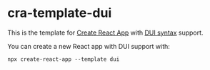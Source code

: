 # cra-template-dui

This is the template for [Create React App](https://github.com/facebook/create-react-app) with [DUI syntax](https://github.com/mat-sz/DUI) support.

You can create a new React app with DUI support with:

```
npx create-react-app --template dui
```